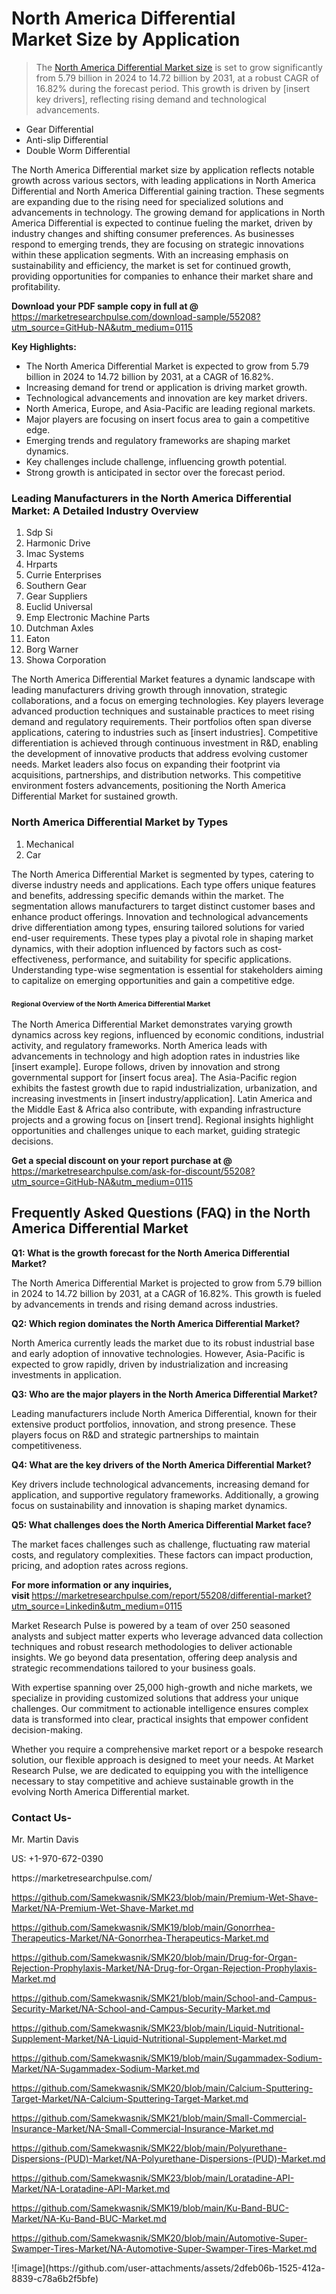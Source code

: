 <h1>North America Differential Market&nbsp;Size by Application</h1><blockquote><p>The <a href="https://marketresearchpulse.com/download-sample/55208?utm_source=GitHub-NA&amp;utm_medium=0115">North America Differential Market size</a> is set to grow significantly from 5.79 billion in 2024 to 14.72 billion by 2031, at a robust CAGR of 16.82% during the forecast period. This growth is driven by [insert key drivers], reflecting rising demand and technological advancements.</p></blockquote><ul><li>Gear Differential<li> Anti-slip Differential<li> Double Worm Differential</li></ul><p>The North America Differential market size by application reflects notable growth across various sectors, with leading applications in North America Differential and North America Differential gaining traction. These segments are expanding due to the rising need for specialized solutions and advancements in technology. The growing demand for applications in North America Differential is expected to continue fueling the market, driven by industry changes and shifting consumer preferences. As businesses respond to emerging trends, they are focusing on strategic innovations within these application segments. With an increasing emphasis on sustainability and efficiency, the market is set for continued growth, providing opportunities for companies to enhance their market share and profitability.</p><p><strong>Download your PDF sample copy in full at @ </strong><a href="https://marketresearchpulse.com/download-sample/55208?utm_source=GitHub-NA&amp;utm_medium=0115">https://marketresearchpulse.com/download-sample/55208?utm_source=GitHub-NA&amp;utm_medium=0115</a></p><p><strong>Key Highlights: </strong></p><ul><li>The North America Differential Market is expected to grow from 5.79 billion in 2024 to 14.72 billion by 2031, at a CAGR of 16.82%.</li><li>Increasing demand for trend or application is driving market growth.</li><li>Technological advancements and innovation are key market drivers.</li><li>North America, Europe, and Asia-Pacific are leading regional markets.</li><li>Major players are focusing on insert focus area to gain a competitive edge.</li><li>Emerging trends and regulatory frameworks are shaping market dynamics.</li><li>Key challenges include challenge, influencing growth potential.</li><li>Strong growth is anticipated in sector over the forecast period.</li></ul><h3>Leading Manufacturers in the North America Differential Market: A Detailed Industry Overview</h3><ol><li>Sdp Si</li><li>Harmonic Drive</li><li>Imac Systems</li><li>Hrparts</li><li>Currie Enterprises</li><li>Southern Gear</li><li>Gear Suppliers</li><li>Euclid Universal</li><li>Emp Electronic Machine Parts</li><li>Dutchman Axles</li><li>Eaton</li><li>Borg Warner</li><li>Showa Corporation</li></ol><div class="flex max-w-full flex-col flex-grow"><div class="min-h-8 text-message flex w-full flex-col items-end gap-2 whitespace-normal break-words [.text-message+&amp;]:mt-5" dir="auto" data-message-author-role="assistant" data-message-id="fd8432e4-4910-450d-b182-61b7bfb0a01f" data-message-model-slug="gpt-4o"><div class="flex w-full flex-col gap-1 empty:hidden first:pt-[3px]"><div class="markdown prose w-full break-words dark:prose-invert light"><p>The North America Differential Market features a dynamic landscape with leading manufacturers driving growth through innovation, strategic collaborations, and a focus on emerging technologies. Key players leverage advanced production techniques and sustainable practices to meet rising demand and regulatory requirements. Their portfolios often span diverse applications, catering to industries such as [insert industries]. Competitive differentiation is achieved through continuous investment in R&amp;D, enabling the development of innovative products that address evolving customer needs. Market leaders also focus on expanding their footprint via acquisitions, partnerships, and distribution networks. This competitive environment fosters advancements, positioning the North America Differential Market for sustained growth.</p></div></div></div></div><h3>North America Differential Market by Types</h3><ol><li>Mechanical<li> Car</li></ol><div class="flex max-w-full flex-col flex-grow"><div class="min-h-8 text-message flex w-full flex-col items-end gap-2 whitespace-normal break-words [.text-message+&amp;]:mt-5" dir="auto" data-message-author-role="assistant" data-message-id="084470be-0bb7-4664-bddf-5156b4f41249" data-message-model-slug="gpt-4o-mini"><div class="flex w-full flex-col gap-1 empty:hidden first:pt-[3px]"><div class="markdown prose w-full break-words dark:prose-invert light"><p>The North America Differential Market is segmented by types, catering to diverse industry needs and applications. Each type offers unique features and benefits, addressing specific demands within the market. The segmentation allows manufacturers to target distinct customer bases and enhance product offerings. Innovation and technological advancements drive differentiation among types, ensuring tailored solutions for varied end-user requirements. These types play a pivotal role in shaping market dynamics, with their adoption influenced by factors such as cost-effectiveness, performance, and suitability for specific applications. Understanding type-wise segmentation is essential for stakeholders aiming to capitalize on emerging opportunities and gain a competitive edge.</p></div></div></div></div><h3><span style="font-size: 11px;">Regional Overview of the North America Differential Market</span></h3><div class="flex max-w-full flex-col flex-grow"><div class="min-h-8 text-message flex w-full flex-col items-end gap-2 whitespace-normal break-words [.text-message+&amp;]:mt-5" dir="auto" data-message-author-role="assistant" data-message-id="e9038762-ce64-4e30-91c9-9bd413514231" data-message-model-slug="gpt-4o-mini"><div class="flex w-full flex-col gap-1 empty:hidden first:pt-[3px]"><div class="markdown prose w-full break-words dark:prose-invert light"><p>The North America Differential Market demonstrates varying growth dynamics across key regions, influenced by economic conditions, industrial activity, and regulatory frameworks. North America leads with advancements in technology and high adoption rates in industries like [insert example]. Europe follows, driven by innovation and strong governmental support for [insert focus area]. The Asia-Pacific region exhibits the fastest growth due to rapid industrialization, urbanization, and increasing investments in [insert industry/application]. Latin America and the Middle East &amp; Africa also contribute, with expanding infrastructure projects and a growing focus on [insert trend]. Regional insights highlight opportunities and challenges unique to each market, guiding strategic decisions.</p></div></div></div></div><p><strong>Get a special discount on your report purchase at @ </strong><a href="https://marketresearchpulse.com/ask-for-discount/55208?utm_source=GitHub-NA&amp;utm_medium=0115">https://marketresearchpulse.com/ask-for-discount/55208?utm_source=GitHub-NA&amp;utm_medium=0115</a></p><h2>Frequently Asked Questions (FAQ) in the North America Differential Market</h2><p><strong>Q1: What is the growth forecast for the North America Differential Market?</strong></p><p>The North America Differential Market is projected to grow from 5.79 billion in 2024 to 14.72 billion by 2031, at a CAGR of 16.82%. This growth is fueled by advancements in trends and rising demand across industries.</p><p><strong>Q2: Which region dominates the North America Differential Market?</strong></p><p>North America currently leads the market due to its robust industrial base and early adoption of innovative technologies. However, Asia-Pacific is expected to grow rapidly, driven by industrialization and increasing investments in application.</p><p><strong>Q3: Who are the major players in the North America Differential Market?</strong></p><p>Leading manufacturers include North America Differential, known for their extensive product portfolios, innovation, and strong presence. These players focus on R&amp;D and strategic partnerships to maintain competitiveness.</p><p><strong>Q4: What are the key drivers of the North America Differential Market?</strong></p><p>Key drivers include technological advancements, increasing demand for application, and supportive regulatory frameworks. Additionally, a growing focus on sustainability and innovation is shaping market dynamics.</p><p><strong>Q5: What challenges does the North America Differential Market face?</strong></p><p>The market faces challenges such as challenge, fluctuating raw material costs, and regulatory complexities. These factors can impact production, pricing, and adoption rates across regions.</p><p><strong>For more information or any inquiries, visit&nbsp;</strong><a href="https://marketresearchpulse.com/report/55208/differential-market?utm_source=Linkedin&utm_medium=0115">https://marketresearchpulse.com/report/55208/differential-market?utm_source=Linkedin&utm_medium=0115</a></p><p>Market Research Pulse is powered by a team of over 250 seasoned analysts and subject matter experts who leverage advanced data collection techniques and robust research methodologies to deliver actionable insights. We go beyond data presentation, offering deep analysis and strategic recommendations tailored to your business goals.</p><p>With expertise spanning over 25,000 high-growth and niche markets, we specialize in providing customized solutions that address your unique challenges. Our commitment to actionable intelligence ensures complex data is transformed into clear, practical insights that empower confident decision-making.</p><p>Whether you require a comprehensive market report or a bespoke research solution, our flexible approach is designed to meet your needs. At Market Research Pulse, we are dedicated to equipping you with the intelligence necessary to stay competitive and achieve sustainable growth in the evolving North America Differential market.</p><h3><strong>Contact Us-</strong></h3><p>Mr. Martin Davis</p><p>US: +1-970-672-0390</p><p>https://marketresearchpulse.com/</p><p><a href="https://github.com/Samekwasnik/SMK23/blob/main/Premium-Wet-Shave-Market/NA-Premium-Wet-Shave-Market.md">https://github.com/Samekwasnik/SMK23/blob/main/Premium-Wet-Shave-Market/NA-Premium-Wet-Shave-Market.md</a></p><p><a href="https://github.com/Samekwasnik/SMK19/blob/main/Gonorrhea-Therapeutics-Market/NA-Gonorrhea-Therapeutics-Market.md">https://github.com/Samekwasnik/SMK19/blob/main/Gonorrhea-Therapeutics-Market/NA-Gonorrhea-Therapeutics-Market.md</a></p><p><a href="https://github.com/Samekwasnik/SMK20/blob/main/Drug-for-Organ-Rejection-Prophylaxis-Market/NA-Drug-for-Organ-Rejection-Prophylaxis-Market.md">https://github.com/Samekwasnik/SMK20/blob/main/Drug-for-Organ-Rejection-Prophylaxis-Market/NA-Drug-for-Organ-Rejection-Prophylaxis-Market.md</a></p><p><a href="https://github.com/Samekwasnik/SMK21/blob/main/School-and-Campus-Security-Market/NA-School-and-Campus-Security-Market.md">https://github.com/Samekwasnik/SMK21/blob/main/School-and-Campus-Security-Market/NA-School-and-Campus-Security-Market.md</a></p><p><a href="https://github.com/Samekwasnik/SMK23/blob/main/Liquid-Nutritional-Supplement-Market/NA-Liquid-Nutritional-Supplement-Market.md">https://github.com/Samekwasnik/SMK23/blob/main/Liquid-Nutritional-Supplement-Market/NA-Liquid-Nutritional-Supplement-Market.md</a></p><p><a href="https://github.com/Samekwasnik/SMK19/blob/main/Sugammadex-Sodium-Market/NA-Sugammadex-Sodium-Market.md">https://github.com/Samekwasnik/SMK19/blob/main/Sugammadex-Sodium-Market/NA-Sugammadex-Sodium-Market.md</a></p><p><a href="https://github.com/Samekwasnik/SMK20/blob/main/Calcium-Sputtering-Target-Market/NA-Calcium-Sputtering-Target-Market.md">https://github.com/Samekwasnik/SMK20/blob/main/Calcium-Sputtering-Target-Market/NA-Calcium-Sputtering-Target-Market.md</a></p><p><a href="https://github.com/Samekwasnik/SMK21/blob/main/Small-Commercial-Insurance-Market/NA-Small-Commercial-Insurance-Market.md">https://github.com/Samekwasnik/SMK21/blob/main/Small-Commercial-Insurance-Market/NA-Small-Commercial-Insurance-Market.md</a></p><p><a href="https://github.com/Samekwasnik/SMK22/blob/main/Polyurethane-Dispersions-(PUD)-Market/NA-Polyurethane-Dispersions-(PUD)-Market.md">https://github.com/Samekwasnik/SMK22/blob/main/Polyurethane-Dispersions-(PUD)-Market/NA-Polyurethane-Dispersions-(PUD)-Market.md</a></p><p><a href="https://github.com/Samekwasnik/SMK23/blob/main/Loratadine-API-Market/NA-Loratadine-API-Market.md">https://github.com/Samekwasnik/SMK23/blob/main/Loratadine-API-Market/NA-Loratadine-API-Market.md</a></p><p><a href="https://github.com/Samekwasnik/SMK19/blob/main/Ku-Band-BUC-Market/NA-Ku-Band-BUC-Market.md">https://github.com/Samekwasnik/SMK19/blob/main/Ku-Band-BUC-Market/NA-Ku-Band-BUC-Market.md</a></p><p><a href="https://github.com/Samekwasnik/SMK20/blob/main/Automotive-Super-Swamper-Tires-Market/NA-Automotive-Super-Swamper-Tires-Market.md">https://github.com/Samekwasnik/SMK20/blob/main/Automotive-Super-Swamper-Tires-Market/NA-Automotive-Super-Swamper-Tires-Market.md</a></p>
![image](https://github.com/user-attachments/assets/2dfeb06b-1525-412a-8839-c78a6b2f5bfe)
